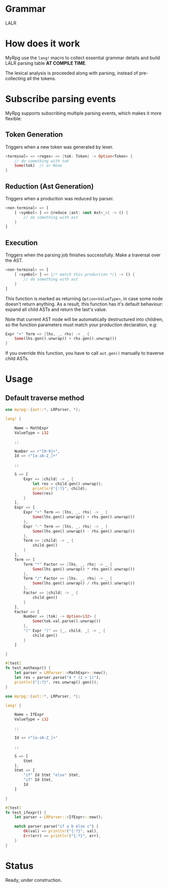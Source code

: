 # Grammar

LALR

# How does it work

MyRpg use the `lang!` macro to collect essential grammar details and build LALR parsing table **AT COMPILE TIME**.

The lexical analysis is proceeded along with parsing, instead of pre-collecting all the tokens. 

# Subscribe parsing events

MyRpg supports subscribing multiple parsing events, which makes it more flexible:

## Token Generation

Triggers when a new token was generated by lexer.

```rust
<terminal> => <regex> => |tok: Token| -> Option<Token> {
	// do something with tok
	Some(tok)  // or None
}
```

## Reduction (Ast Generation)

Triggers when a production was reduced by parser.

```rust
<non-terminal> => [
	[ <symbol> ] => @reduce |ast: &mut Ast<_>| -> () {
		// do something with ast
	}
]
```

## Execution

Triggers when the parsing job finishes successfully. Make a traversal over the AST.

```rust
<non-terminal> => [
	[ <symbol> ] => |/* match this production */| -> () {
		// do something with ast
	}
]
```

This function is marked as returning `Option<ValueType>`, in case some node doesn't return anything. As a result, this function has it's default behaviour: expand all child ASTs and return the last's value.

Note that current AST node will be automatically destructured into children, so the function parameters must match your production declaration, e.g:
```rust
Expr "+" Term => |lhs, _, rhs| -> _ {
	Some(lhs.gen().unwrap() + rhs.gen().unwrap())
}
```

If you override this function, you have to call `ast.gen()` manually to traverse child ASTs.



# Usage

## Default traverse method

```rust
use myrpg::{ast::*, LRParser, *};

lang! {

	Name = MathExpr
	ValueType = i32

	;;

	Number => r"[0-9]+",
	Id => r"[a-zA-Z_]+"

	;;

	S => [
		Expr => |child| -> _ {
			let res = child.gen().unwrap();
			println!("{:?}", child);
			Some(res)
		}
	],
	Expr => [
		Expr "+" Term => |lhs, _, rhs| -> _ {
			Some(lhs.gen().unwrap() + rhs.gen().unwrap())
		},
		Expr "-" Term => |lhs, _, rhs| -> _ {
			Some(lhs.gen().unwrap() - rhs.gen().unwrap())
		},
		Term => |child| -> _ {
			child.gen()
		}
	],
	Term => [
		Term "*" Factor => |lhs, _, rhs| -> _ {
			Some(lhs.gen().unwrap() * rhs.gen().unwrap())
		},
		Term "/" Factor => |lhs, _, rhs| -> _ {
			Some(lhs.gen().unwrap() / rhs.gen().unwrap())
		},
		Factor => |child| -> _ {
			child.gen()
		}
	],
	Factor => [
		Number => |tok| -> Option<i32> {
			Some(tok.val.parse().unwrap())
		},
		"(" Expr ")" => |_, child, _| -> _ {
			child.gen()
		}
	]

}

#[test]
fn test_mathexpr() {
	let parser = LRParser::<MathExpr>::new();
	let res = parser.parse("4 * (2 + 1)");
	println!("{:?}", res.unwrap().gen());
}

```



```rust
use myrpg::{ast::*, LRParser, *};

lang! {

    Name = IfExpr
    ValueType = i32

    ;;

    Id => r"[a-zA-Z_]+"

    ;;

    S => [
        Stmt
    ],
    Stmt => [
        "if" Id Stmt "else" Stmt,
        "if" Id Stmt,
        Id
    ]

}

#[test]
fn test_ifexpr() {
    let parser = LRParser::<IfExpr>::new();

    match parser.parse("if a b else c") {
        Ok(val) => println!("{:?}", val),
        Err(err) => println!("{:?}", err),
    }
}
```

# Status

Ready, under construction.
